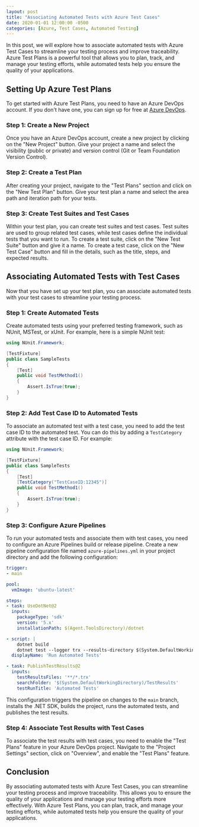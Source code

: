 ```yaml
---
layout: post
title: "Associating Automated Tests with Azure Test Cases"
date: 2020-01-01 12:00:00 -0500
categories: [Azure, Test Cases, Automated Testing]
---
```


In this post, we will explore how to associate automated tests with Azure Test Cases to streamline your testing process and improve traceability. Azure Test Plans is a powerful tool that allows you to plan, track, and manage your testing efforts, while automated tests help you ensure the quality of your applications.

## Setting Up Azure Test Plans

To get started with Azure Test Plans, you need to have an Azure DevOps account. If you don't have one, you can sign up for free at [Azure DevOps](https://dev.azure.com/).

### Step 1: Create a New Project

Once you have an Azure DevOps account, create a new project by clicking on the "New Project" button. Give your project a name and select the visibility (public or private) and version control (Git or Team Foundation Version Control).

### Step 2: Create a Test Plan

After creating your project, navigate to the "Test Plans" section and click on the "New Test Plan" button. Give your test plan a name and select the area path and iteration path for your tests.

### Step 3: Create Test Suites and Test Cases

Within your test plan, you can create test suites and test cases. Test suites are used to group related test cases, while test cases define the individual tests that you want to run. To create a test suite, click on the "New Test Suite" button and give it a name. To create a test case, click on the "New Test Case" button and fill in the details, such as the title, steps, and expected results.

## Associating Automated Tests with Test Cases

Now that you have set up your test plan, you can associate automated tests with your test cases to streamline your testing process.

### Step 1: Create Automated Tests

Create automated tests using your preferred testing framework, such as NUnit, MSTest, or xUnit. For example, here is a simple NUnit test:

```csharp
using NUnit.Framework;

[TestFixture]
public class SampleTests
{
    [Test]
    public void TestMethod1()
    {
        Assert.IsTrue(true);
    }
}
```

### Step 2: Add Test Case ID to Automated Tests

To associate an automated test with a test case, you need to add the test case ID to the automated test. You can do this by adding a `TestCategory` attribute with the test case ID. For example:

```csharp
using NUnit.Framework;

[TestFixture]
public class SampleTests
{
    [Test]
    [TestCategory("TestCaseID:12345")]
    public void TestMethod1()
    {
        Assert.IsTrue(true);
    }
}
```

### Step 3: Configure Azure Pipelines

To run your automated tests and associate them with test cases, you need to configure an Azure Pipelines build or release pipeline. Create a new pipeline configuration file named `azure-pipelines.yml` in your project directory and add the following configuration:

```yaml
trigger:
- main

pool:
  vmImage: 'ubuntu-latest'

steps:
- task: UseDotNet@2
  inputs:
    packageType: 'sdk'
    version: '5.x'
    installationPath: $(Agent.ToolsDirectory)/dotnet

- script: |
    dotnet build
    dotnet test --logger trx --results-directory $(System.DefaultWorkingDirectory)/TestResults
  displayName: 'Run Automated Tests'

- task: PublishTestResults@2
  inputs:
    testResultsFiles: '**/*.trx'
    searchFolder: '$(System.DefaultWorkingDirectory)/TestResults'
    testRunTitle: 'Automated Tests'
```

This configuration triggers the pipeline on changes to the `main` branch, installs the .NET SDK, builds the project, runs the automated tests, and publishes the test results.

### Step 4: Associate Test Results with Test Cases

To associate the test results with test cases, you need to enable the "Test Plans" feature in your Azure DevOps project. Navigate to the "Project Settings" section, click on "Overview", and enable the "Test Plans" feature.

## Conclusion

By associating automated tests with Azure Test Cases, you can streamline your testing process and improve traceability. This allows you to ensure the quality of your applications and manage your testing efforts more effectively. With Azure Test Plans, you can plan, track, and manage your testing efforts, while automated tests help you ensure the quality of your applications.
